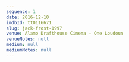 ```yaml
---
sequence: 1
date: 2016-12-10
imdbId: tt0116671
slug: jack-frost-1997
venue: Alamo Drafthouse Cinema - One Loudoun
venueNotes: null
medium: null
mediumNotes: null
---
```



